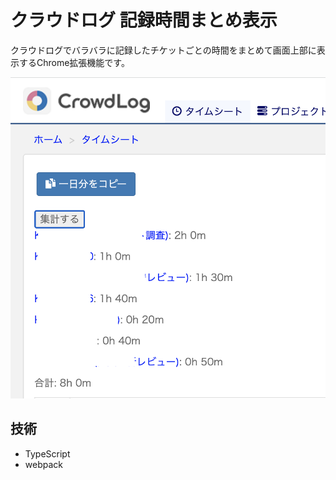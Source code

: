 # クラウドログ 記録時間まとめ表示

クラウドログでバラバラに記録したチケットごとの時間をまとめて画面上部に表示するChrome拡張機能です。

![ss](ss.png)


## 技術
* TypeScript
* webpack